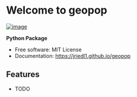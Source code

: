 # Welcome to geopop


[![image](https://img.shields.io/pypi/v/geopop.svg)](https://pypi.python.org/pypi/geopop)


**Python Package**


-   Free software: MIT License
-   Documentation: <https://jriedl1.github.io/geopop>
    

## Features

-   TODO
